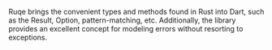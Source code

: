 Ruqe brings the convenient types and methods found in Rust into Dart, such as the Result,
Option, pattern-matching, etc. Additionally, the library provides an excellent concept for
modeling errors without resorting to exceptions.
